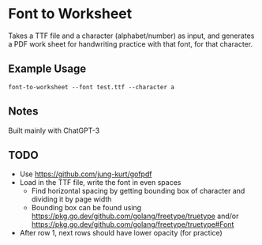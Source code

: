 # Font to Worksheet

Takes a TTF file and a character (alphabet/number) as input, and generates a PDF work sheet for handwriting practice with that font, for that character.


## Example Usage

```
font-to-worksheet --font test.ttf --character a
```


## Notes

Built mainly with ChatGPT-3


## TODO

- Use https://github.com/jung-kurt/gofpdf
- Load in the TTF file, write the font in even spaces
    - Find horizontal spacing by getting bounding box of character and dividing it by page width
    - Bounding box can be found using https://pkg.go.dev/github.com/golang/freetype/truetype and/or https://pkg.go.dev/github.com/golang/freetype/truetype#Font
- After row 1, next rows should have lower opacity (for practice)

